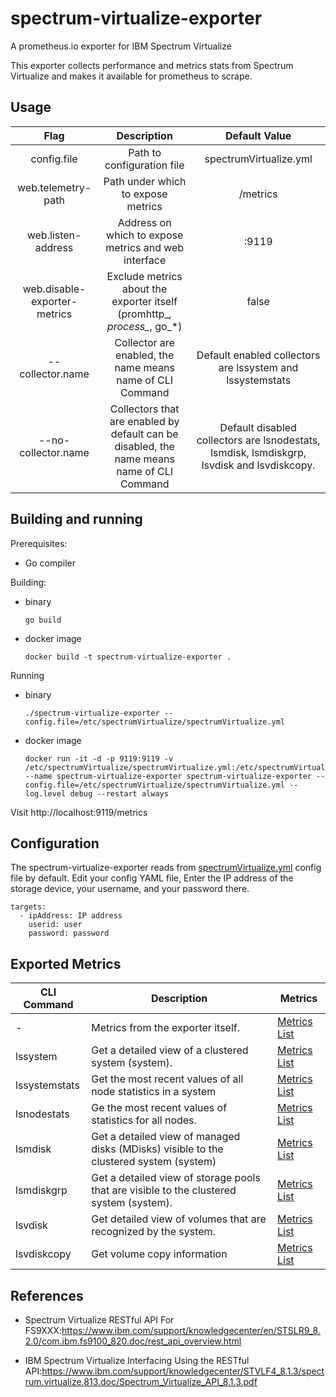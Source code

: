 # spectrum-virtualize-exporter
A prometheus.io exporter for IBM Spectrum Virtualize

This exporter collects performance and metrics stats from Spectrum Virtualize and makes it available for prometheus to scrape.

## Usage

|Flag	|Description	|Default Value|	
| :---: | :---: | :---: |
| config.file | Path to configuration file | spectrumVirtualize.yml |
| web.telemetry-path | Path under which to expose metrics | /metrics |
| web.listen-address | Address on which to expose metrics and web interface | :9119 |
| web.disable-exporter-metrics | Exclude metrics about the exporter itself (promhttp_*, process_*, go_*) | false
| --collector.name | Collector are enabled, the name means name of CLI Command | Default enabled collectors are lssystem and lssystemstats |
| --no-collector.name | Collectors that are enabled by default can be disabled, the name means name of CLI Command | Default disabled collectors are lsnodestats, lsmdisk, lsmdiskgrp, lsvdisk and lsvdiskcopy. |
## Building and running
Prerequisites:
* Go compiler

Building:
* binary
    
    ```go build ```
* docker image

    ```docker build -t spectrum-virtualize-exporter .```

Running
* binary

    ```./spectrum-virtualize-exporter --config.file=/etc/spectrumVirtualize/spectrumVirtualize.yml```

* docker image
    ```
    docker run -it -d -p 9119:9119 -v /etc/spectrumVirtualize/spectrumVirtualize.yml:/etc/spectrumVirtualize/spectrumVirtualize.yml --name spectrum-virtualize-exporter spectrum-virtualize-exporter --config.file=/etc/spectrumVirtualize/spectrumVirtualize.yml --log.level debug --restart always
    ```

Visit http://localhost:9119/metrics

## Configuration

The spectrum-virtualize-exporter reads from [spectrumVirtualize.yml](https://github.ibm.com/gmxguo/spectrum-virtualize-exporter/blob/master/spectrumVirtualize.yml) config file by default. Edit your config YAML file, Enter the IP address of the storage device, your username, and your password there. 
```
targets:
  - ipAddress: IP address
    userid: user
    password: password
```

## Exported Metrics

| CLI Command | Description | Metrics | 
| --- | --- | --- |
| - | Metrics from the exporter itself. | [Metrics List](docs/exporter_metrics.md) |
| lssystem | Get a detailed view of a clustered system (system). | [Metrics List](docs/lssystem_metrics.md) |
| lssystemstats | Get the most recent values of all node statistics in a system | [Metrics List](docs/lssystemstats_metrics.md) |
| lsnodestats | Ge the most recent values of statistics for all nodes. | [Metrics List](docs/lsnodestats_metrics.md)|
| lsmdisk | Get a detailed view of managed disks (MDisks) visible to the clustered system (system) | [Metrics List](docs/lsmdisk_metrics.md) |
 lsmdiskgrp | Get a detailed view of storage pools that are visible to the clustered system (system). | [Metrics List](docs/lsmdiskgrp_metrics.md) |
| lsvdisk | Get detailed view of volumes that are recognized by the system. | [Metrics List](docs/lsvdisk_metrics.md) |
| lsvdiskcopy | Get volume copy information | [Metrics List](docs/lsvdiskcopy_metrics.md) |

## References

* Spectrum Virtualize RESTful API For FS9XXX:https://www.ibm.com/support/knowledgecenter/en/STSLR9_8.2.0/com.ibm.fs9100_820.doc/rest_api_overview.html

* IBM Spectrum Virtualize Interfacing Using the RESTful API:https://www.ibm.com/support/knowledgecenter/STVLF4_8.1.3/spectrum.virtualize.813.doc/Spectrum_Virtualize_API_8.1.3.pdf
